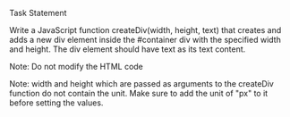 Task Statement

Write a JavaScript function createDiv(width, height, text) that creates and adds a new div element inside the #container div with the specified width and height. The div element should have text as its text content.

Note: Do not modify the HTML code

Note: width and height which are passed as arguments to the createDiv function do not contain the unit. Make sure to add the unit of "px" to it before setting the values.